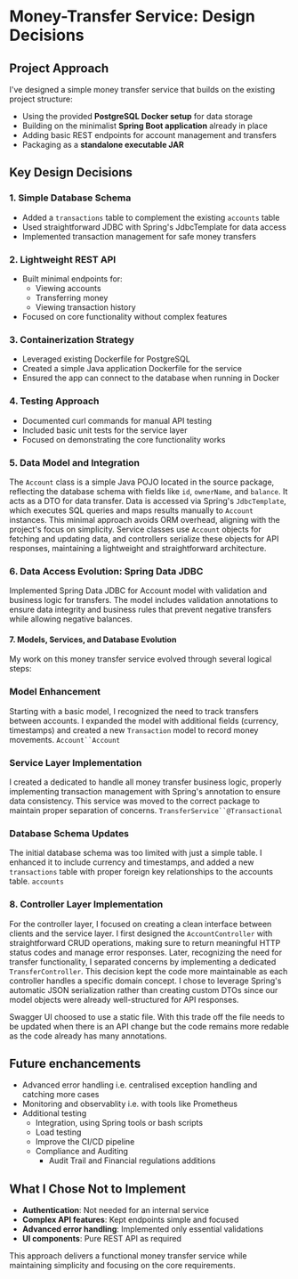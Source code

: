 # Money-Transfer Service: Design Decisions

## Project Approach

I've designed a simple money transfer service that builds on the existing project structure:

- Using the provided **PostgreSQL Docker setup** for data storage
- Building on the minimalist **Spring Boot application** already in place
- Adding basic REST endpoints for account management and transfers
- Packaging as a **standalone executable JAR**

## Key Design Decisions

### 1. Simple Database Schema
- Added a `transactions` table to complement the existing `accounts` table
- Used straightforward JDBC with Spring's JdbcTemplate for data access
- Implemented transaction management for safe money transfers

### 2. Lightweight REST API
- Built minimal endpoints for:
    - Viewing accounts
    - Transferring money
    - Viewing transaction history
- Focused on core functionality without complex features

### 3. Containerization Strategy
- Leveraged existing Dockerfile for PostgreSQL
- Created a simple Java application Dockerfile for the service
- Ensured the app can connect to the database when running in Docker

### 4. Testing Approach
- Documented curl commands for manual API testing
- Included basic unit tests for the service layer
- Focused on demonstrating the core functionality works

### 5. Data Model and Integration
The `Account` class is a simple Java POJO located in the source package, reflecting the database schema with fields like
`id`, `ownerName`, and `balance`. It acts as a DTO for data transfer. Data is accessed via Spring's `JdbcTemplate`, 
which executes SQL queries and maps results manually to `Account` instances. This minimal approach avoids ORM overhead,
aligning with the project's focus on simplicity. Service classes use `Account` objects for fetching and updating data,
and controllers serialize these objects for API responses, maintaining a lightweight and straightforward architecture.

### 6. Data Access Evolution: Spring Data JDBC


Implemented Spring Data JDBC for Account model with validation and business logic for transfers. The model
includes validation annotations to ensure data integrity and business rules that prevent negative transfers
while allowing negative balances. 

#### 7. Models, Services, and Database Evolution
My work on this money transfer service evolved through several logical steps:
### Model Enhancement
Starting with a basic model, I recognized the need to track transfers between accounts. I expanded the model with additional fields (currency, timestamps) and created a new `Transaction` model to record money movements. `Account``Account`
### Service Layer Implementation
I created a dedicated to handle all money transfer business logic, properly implementing transaction management with Spring's annotation to ensure data consistency. This service was moved to the correct package to maintain proper separation of concerns. `TransferService``@Transactional`
### Database Schema Updates
The initial database schema was too limited with just a simple table. I enhanced it to include currency and timestamps, and added a new `transactions` table with proper foreign key relationships to the accounts table. `accounts`

### 8. Controller Layer Implementation

For the controller layer, I focused on creating a clean interface between clients and the service layer. I first
designed the `AccountController` with straightforward CRUD operations, making sure to return meaningful HTTP status
codes and manage error responses. Later, recognizing the need for transfer functionality, I separated concerns by
implementing a dedicated `TransferController`. This decision kept the code more maintainable as each controller handles
a specific domain concept. I chose to leverage Spring's automatic JSON serialization rather than creating custom DTOs
since our model objects were already well-structured for API responses.

Swagger UI choosed to use a static file. With this trade off
the file needs to be updated when there is an API change but the code remains more redable as the code already has many
annotations.

## Future enchancements

- Advanced error handling i.e. centralised exception handling and catching more cases
- Monitoring and observablity i.e. with tools like Prometheus
- Additional testing
  - Integration, using Spring tools or bash scripts
  - Load testing
  - Improve the CI/CD pipeline
  - Compliance and Auditing
    - Audit Trail and Financial regulations additions

## What I Chose Not to Implement

- **Authentication**: Not needed for an internal service
- **Complex API features**: Kept endpoints simple and focused
- **Advanced error handling**: Implemented only essential validations
- **UI components**: Pure REST API as required

This approach delivers a functional money transfer service while maintaining simplicity and focusing on the core
requirements.